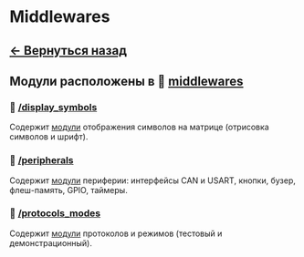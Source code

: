 # Middlewares

## **[<- Вернуться назад](../../source/README.md)**

## Модули расположены в 📂 **[middlewares](../middlewares/)**

### 📂 **[/display_symbols](./display_symbols/)**

Содержит [модули](./display_symbols/README.md) отображения символов на матрице (отрисовка символов и шрифт).

### 📂 **[/peripherals](./peripherals/)**

Содержит [модули](./peripherals/README.md) периферии: интерфейсы CAN и USART, кнопки, бузер, флеш-память, GPIO, таймеры.

### 📂 **[/protocols_modes](./protocols_modes/)**

Содержит [модули](./protocols_modes/README.md) протоколов и режимов (тестовый и демонстрационный).
